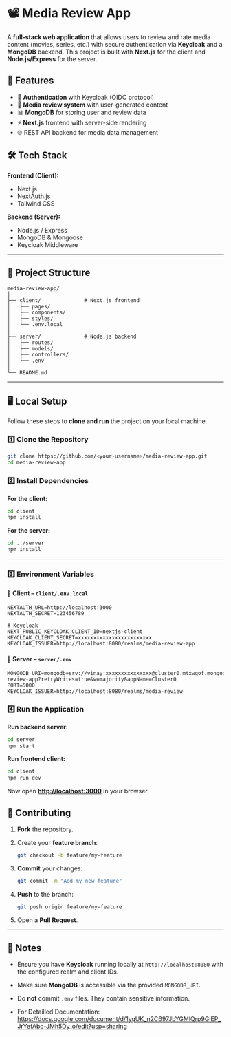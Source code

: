 # 📽 Media Review App

A **full-stack web application** that allows users to review and rate media content (movies, series, etc.) with secure authentication via **Keycloak** and a **MongoDB** backend.
This project is built with **Next.js** for the client and **Node.js/Express** for the server.

## 🚀 Features

* 🔐 **Authentication** with Keycloak (OIDC protocol)
* 📝 **Media review system** with user-generated content
* 📊 **MongoDB** for storing user and review data
* ⚡ **Next.js** frontend with server-side rendering
* 🌐 REST API backend for media data management

## 🛠 Tech Stack

**Frontend (Client):**

* Next.js
* NextAuth.js
* Tailwind CSS

**Backend (Server):**

* Node.js / Express
* MongoDB & Mongoose
* Keycloak Middleware

---

## 📂 Project Structure

```
media-review-app/
│
├── client/              # Next.js frontend
│   ├── pages/
│   ├── components/
│   ├── styles/
│   └── .env.local
│
├── server/              # Node.js backend
│   ├── routes/
│   ├── models/
│   ├── controllers/
│   └── .env
│
└── README.md
```

---

## 🖥️ Local Setup

Follow these steps to **clone and run** the project on your local machine.

### 1️⃣ Clone the Repository

```bash
git clone https://github.com/<your-username>/media-review-app.git
cd media-review-app
```

### 2️⃣ Install Dependencies

**For the client:**

```bash
cd client
npm install
```

**For the server:**

```bash
cd ../server
npm install
```

---

### 3️⃣ Environment Variables

#### 📄 Client – `client/.env.local`

```env
NEXTAUTH_URL=http://localhost:3000
NEXTAUTH_SECRET=123456789

# Keycloak
NEXT_PUBLIC_KEYCLOAK_CLIENT_ID=nextjs-client
KEYCLOAK_CLIENT_SECRET=xxxxxxxxxxxxxxxxxxxxxxxx
KEYCLOAK_ISSUER=http://localhost:8080/realms/media-review-app
```

#### 📄 Server – `server/.env`

```env
MONGODB_URI=mongodb+srv://vinay:xxxxxxxxxxxxxxx@cluster0.mtxwgof.mongodb.net/media-review-app?retryWrites=true&w=majority&appName=Cluster0
PORT=5000
KEYCLOAK_ISSUER=http://localhost:8080/realms/media-review
```


### 4️⃣ Run the Application

**Run backend server:**

```bash
cd server
npm start
```

**Run frontend client:**

```bash
cd client
npm run dev
```

Now open **[http://localhost:3000](http://localhost:3000)** in your browser.

## 🤝 Contributing

1. **Fork** the repository.
2. Create your **feature branch**:

   ```bash
   git checkout -b feature/my-feature
   ```
3. **Commit** your changes:

   ```bash
   git commit -m "Add my new feature"
   ```
4. **Push** to the branch:

   ```bash
   git push origin feature/my-feature
   ```
5. Open a **Pull Request**.
---

## 📌 Notes

* Ensure you have **Keycloak** running locally at `http://localhost:8080` with the configured realm and client IDs.
* Make sure **MongoDB** is accessible via the provided `MONGODB_URI`.
* Do **not** commit `.env` files. They contain sensitive information.

* For Detailled Documentation: https://docs.google.com/document/d/1yqUK_n2C697JbYGMlQrp9GiEP_JrYefAbc-JMh5Dy_o/edit?usp=sharing
